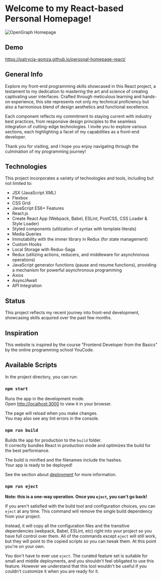 # Welcome to my React-based Personal Homepage!
![OpenGraph Homepage](https://github.com/patrycja-gomza/personal-homepage-react/blob/main/readme_image1.png?raw=true)

## Demo
https://patrycja-gomza.github.io/personal-homepage-react/

## General Info
Explore my front-end programming skills showcased in this React project, a testament to my dedication to mastering the art and science of creating captivating user interfaces. Crafted through meticulous learning and hands-on experience, this site represents not only my technical proficiency but also a harmonious blend of design aesthetics and functional excellence.

Each component reflects my commitment to staying current with industry best practices, from responsive design principles to the seamless integration of cutting-edge technologies. I invite you to explore various sections, each highlighting a facet of my capabilities as a front-end developer.

Thank you for visiting, and I hope you enjoy navigating through the culmination of my programming journey!

## Technologies
This project incorporates a variety of technologies and tools, including but not limited to:
- JSX (JavaScript XML) 
- Flexbox 
- CSS Grid
- JavaScript ES6+ Features
- React.js
- Create React App (Webpack, Babel, ESLint, PostCSS, CSS Loader & Style Loader)
- Styled components (utilization of syntax with template literals)
- Media Queries
- Immutability with the immer library in Redux (for state management)
- Custom Hooks
- Local Storage with Redux-Saga
- Redux (utilizing actions, reducers, and middleware for asynchronous operations) 
- JavaScript generator functions (pause and resume functions), providing a mechanism for powerful asynchronous programming
- Axios
- Async/Await
- API Integration

## Status
This project reflects my recent journey into front-end development, showcasing skills acquired over the past few months.

## Inspiration
This website is inspired by the course "Frontend Developer from the Basics" by the online programming school YouCode.

## Available Scripts

In the project directory, you can run:

### `npm start`

Runs the app in the development mode.\
Open [http://localhost:3000](http://localhost:3000) to view it in your browser.

The page will reload when you make changes.\
You may also see any lint errors in the console.

### `npm run build`

Builds the app for production to the `build` folder.\
It correctly bundles React in production mode and optimizes the build for the best performance.

The build is minified and the filenames include the hashes.\
Your app is ready to be deployed!

See the section about [deployment](https://facebook.github.io/create-react-app/docs/deployment) for more information.

### `npm run eject`

**Note: this is a one-way operation. Once you `eject`, you can't go back!**

If you aren't satisfied with the build tool and configuration choices, you can `eject` at any time. This command will remove the single build dependency from your project.

Instead, it will copy all the configuration files and the transitive dependencies (webpack, Babel, ESLint, etc) right into your project so you have full control over them. All of the commands except `eject` will still work, but they will point to the copied scripts so you can tweak them. At this point you're on your own.

You don't have to ever use `eject`. The curated feature set is suitable for small and middle deployments, and you shouldn't feel obligated to use this feature. However we understand that this tool wouldn't be useful if you couldn't customize it when you are ready for it.